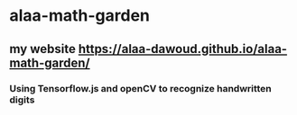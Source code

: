 # alaa-math-garden
## my website https://alaa-dawoud.github.io/alaa-math-garden/

### Using Tensorflow.js and openCV to recognize handwritten digits
